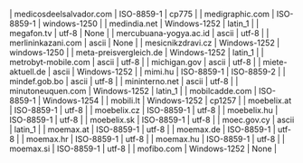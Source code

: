 | medicosdeelsalvador.com | ISO-8859-1 | cp775 |
| medigraphic.com | ISO-8859-1 | windows-1250 |
| medindia.net | Windows-1252 | latin_1 |
| megafon.tv | utf-8 | None |
| mercubuana-yogya.ac.id | ascii | utf-8 |
| merlininkazani.com | ascii | None |
| mesicnikzdravi.cz | Windows-1252 | windows-1250 |
| meta-preisvergleich.de | Windows-1252 | latin_1 |
| metrobyt-mobile.com | ascii | utf-8 |
| michigan.gov | ascii | utf-8 |
| miete-aktuell.de | ascii | Windows-1252 |
| mimi.hu | ISO-8859-1 | ISO-8859-2 |
| mindef.gob.bo | ascii | utf-8 |
| mininterno.net | ascii | utf-8 |
| minutoneuquen.com | Windows-1252 | latin_1 |
| mobilcadde.com | ISO-8859-1 | Windows-1254 |
| mobili.lt | Windows-1252 | cp1257 |
| moebelix.at | ISO-8859-1 | utf-8 |
| moebelix.cz | ISO-8859-1 | utf-8 |
| moebelix.hu | ISO-8859-1 | utf-8 |
| moebelix.sk | ISO-8859-1 | utf-8 |
| moec.gov.cy | ascii | latin_1 |
| moemax.at | ISO-8859-1 | utf-8 |
| moemax.de | ISO-8859-1 | utf-8 |
| moemax.hr | ISO-8859-1 | utf-8 |
| moemax.hu | ISO-8859-1 | utf-8 |
| moemax.si | ISO-8859-1 | utf-8 |
| mofibo.com | Windows-1252 | None |
